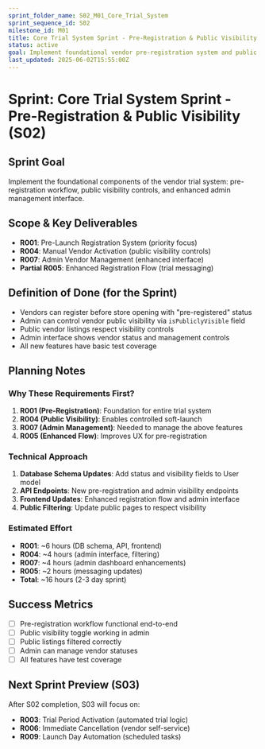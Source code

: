 ```yaml
---
sprint_folder_name: S02_M01_Core_Trial_System
sprint_sequence_id: S02
milestone_id: M01
title: Core Trial System Sprint - Pre-Registration & Public Visibility
status: active
goal: Implement foundational vendor pre-registration system and public visibility controls
last_updated: 2025-06-02T15:55:00Z
---
```


# Sprint: Core Trial System Sprint - Pre-Registration & Public Visibility (S02)

## Sprint Goal
Implement the foundational components of the vendor trial system: pre-registration workflow, public visibility controls, and enhanced admin management interface.

## Scope & Key Deliverables
- **R001**: Pre-Launch Registration System (priority focus)
- **R004**: Manual Vendor Activation (public visibility controls)
- **R007**: Admin Vendor Management (enhanced interface)
- **Partial R005**: Enhanced Registration Flow (trial messaging)

## Definition of Done (for the Sprint)
- Vendors can register before store opening with "pre-registered" status
- Admin can control vendor public visibility via `isPubliclyVisible` field
- Public vendor listings respect visibility controls
- Admin interface shows vendor status and management controls
- All new features have basic test coverage

## Planning Notes
### Why These Requirements First?
1. **R001 (Pre-Registration)**: Foundation for entire trial system
2. **R004 (Public Visibility)**: Enables controlled soft-launch
3. **R007 (Admin Management)**: Needed to manage the above features
4. **R005 (Enhanced Flow)**: Improves UX for pre-registration

### Technical Approach
1. **Database Schema Updates**: Add status and visibility fields to User model
2. **API Endpoints**: New pre-registration and admin visibility endpoints  
3. **Frontend Updates**: Enhanced registration flow and admin interface
4. **Public Filtering**: Update public pages to respect visibility

### Estimated Effort
- **R001**: ~6 hours (DB schema, API, frontend)
- **R004**: ~4 hours (admin interface, filtering)
- **R007**: ~4 hours (admin dashboard enhancements)
- **R005**: ~2 hours (messaging updates)
- **Total**: ~16 hours (2-3 day sprint)

## Success Metrics
- [ ] Pre-registration workflow functional end-to-end
- [ ] Public visibility toggle working in admin
- [ ] Public listings filtered correctly
- [ ] Admin can manage vendor statuses
- [ ] All features have test coverage

## Next Sprint Preview (S03)
After S02 completion, S03 will focus on:
- **R003**: Trial Period Activation (automated trial logic)
- **R006**: Immediate Cancellation (vendor self-service)
- **R009**: Launch Day Automation (scheduled tasks)